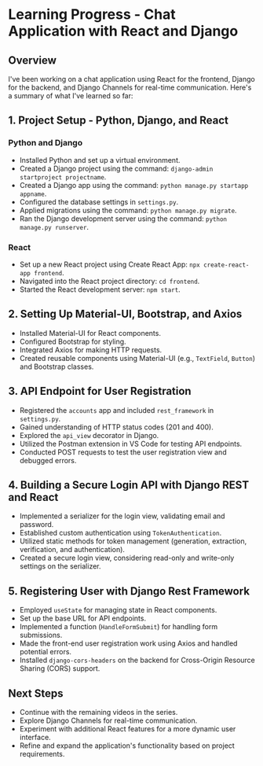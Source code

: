 # Learning Progress - Chat Application with React and Django

## Overview

I've been working on a chat application using React for the frontend, Django for the backend, and Django Channels for real-time communication. Here's a summary of what I've learned so far:

## 1. Project Setup - Python, Django, and React

### Python and Django

- Installed Python and set up a virtual environment.
- Created a Django project using the command: `django-admin startproject projectname`.
- Created a Django app using the command: `python manage.py startapp appname`.
- Configured the database settings in `settings.py`.
- Applied migrations using the command: `python manage.py migrate`.
- Ran the Django development server using the command: `python manage.py runserver`.

### React

- Set up a new React project using Create React App: `npx create-react-app frontend`.
- Navigated into the React project directory: `cd frontend`.
- Started the React development server: `npm start`.

## 2. Setting Up Material-UI, Bootstrap, and Axios

- Installed Material-UI for React components.
- Configured Bootstrap for styling.
- Integrated Axios for making HTTP requests.
- Created reusable components using Material-UI (e.g., `TextField`, `Button`) and Bootstrap classes.

## 3. API Endpoint for User Registration

- Registered the `accounts` app and included `rest_framework` in `settings.py`.
- Gained understanding of HTTP status codes (201 and 400).
- Explored the `api_view` decorator in Django.
- Utilized the Postman extension in VS Code for testing API endpoints.
- Conducted POST requests to test the user registration view and debugged errors.

## 4. Building a Secure Login API with Django REST and React

- Implemented a serializer for the login view, validating email and password.
- Established custom authentication using `TokenAuthentication`.
- Utilized static methods for token management (generation, extraction, verification, and authentication).
- Created a secure login view, considering read-only and write-only settings on the serializer.

## 5. Registering User with Django Rest Framework

- Employed `useState` for managing state in React components.
- Set up the base URL for API endpoints.
- Implemented a function (`HandleFormSubmit`) for handling form submissions.
- Made the front-end user registration work using Axios and handled potential errors.
- Installed `django-cors-headers` on the backend for Cross-Origin Resource Sharing (CORS) support.

## Next Steps

- Continue with the remaining videos in the series.
- Explore Django Channels for real-time communication.
- Experiment with additional React features for a more dynamic user interface.
- Refine and expand the application's functionality based on project requirements.

